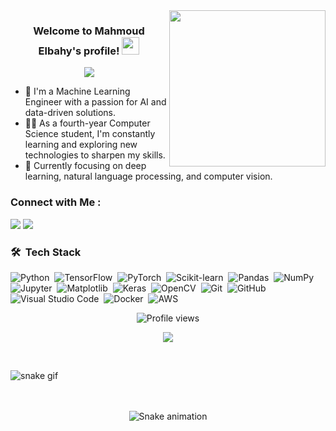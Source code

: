 <img width="250" align="right" src="https://c.tenor.com/_DOBjnGspYAAAAAM/code-coding.gif">

<h3 align="center">
  Welcome to Mahmoud Elbahy's profile!
  <img src="https://media.giphy.com/media/hvRJCLFzcasrR4ia7z/giphy.gif" width="28">
</h3>

<p align="center">
  <a href="https://github.com/DenverCoder1/readme-typing-svg"><img src="https://readme-typing-svg.herokuapp.com/?lines=Machine%20Learning%20Engineer;AI%20Enthusiast;Always%20learning%20new%20things&font=Fira%20Code&center=true&width=440&height=45&color=f75c7e&vCenter=true&size=22"></a>
</p> 

- 🏢 I'm a Machine Learning Engineer with a passion for AI and data-driven solutions.
- 👨‍💻 As a fourth-year Computer Science student, I'm constantly learning and exploring new technologies to sharpen my skills.
- 🌱 Currently focusing on deep learning, natural language processing, and computer vision.

### Connect with Me :

<a href="https://www.linkedin.com/in/mahmoud-elbahy-686a83220" target="_blank"><img src="https://img.shields.io/badge/-Mahmoud%20Elbahy-0077B5?style=for-the-badge&logo=Linkedin&logoColor=white"/></a>
<a href="https://www.instagram.com/mahmoudelbahy_/" target="_blank"><img src="https://img.shields.io/badge/-Mahmoud-E4405F?style=for-the-badge&logo=Instagram&logoColor=white"/></a>

### 🛠 &nbsp;Tech Stack

![Python](https://img.shields.io/badge/-Python-05122A?style=flat&logo=python)&nbsp;
![TensorFlow](https://img.shields.io/badge/-TensorFlow-05122A?style=flat&logo=tensorflow)&nbsp;
![PyTorch](https://img.shields.io/badge/-PyTorch-05122A?style=flat&logo=pytorch)&nbsp;
![Scikit-learn](https://img.shields.io/badge/-Scikit--learn-05122A?style=flat&logo=scikit-learn)&nbsp;
![Pandas](https://img.shields.io/badge/-Pandas-05122A?style=flat&logo=pandas)&nbsp;
![NumPy](https://img.shields.io/badge/-NumPy-05122A?style=flat&logo=numpy)&nbsp;
![Jupyter](https://img.shields.io/badge/-Jupyter-05122A?style=flat&logo=jupyter)&nbsp;
![Matplotlib](https://img.shields.io/badge/-Matplotlib-05122A?style=flat&logo=matplotlib)&nbsp;
![Keras](https://img.shields.io/badge/-Keras-05122A?style=flat&logo=keras)&nbsp;
![OpenCV](https://img.shields.io/badge/-OpenCV-05122A?style=flat&logo=opencv)&nbsp;
![Git](https://img.shields.io/badge/-Git-05122A?style=flat&logo=git)&nbsp;
![GitHub](https://img.shields.io/badge/-GitHub-05122A?style=flat&logo=github)&nbsp;
![Visual Studio Code](https://img.shields.io/badge/-Visual%20Studio%20Code-05122A?style=flat&logo=visual-studio-code&logoColor=007ACC)&nbsp;
![Docker](https://img.shields.io/badge/-Docker-05122A?style=flat&logo=docker)&nbsp;
![AWS](https://img.shields.io/badge/-AWS-05122A?style=flat&logo=amazon-aws)&nbsp;



<p align="center">
  <img src="https://komarev.com/ghpvc/?username=MahmoudElbahy&label=Profile%20views&color=0e75b6&style=flat" alt="Profile views" />
</p>




<p align="center">
  <a href="https://skillicons.dev">
    <img src="https://skillicons.dev/icons?i=python,docker,c,flask,github,git,vscode" />
  </a>
</p>

<p align="center">
  </br>
  
![snake gif](https://github.com/M-craspo/M-craspo/blob/output/github-contribution-grid-snake.gif)



  </br>
  </br>
  
<div align="center">
  <img src="![Snake animation](https://github.com/M-craspo/M-craspo/blob/output/snake.svg)" alt="Snake animation" />
</div>


  </br>
  </br>
